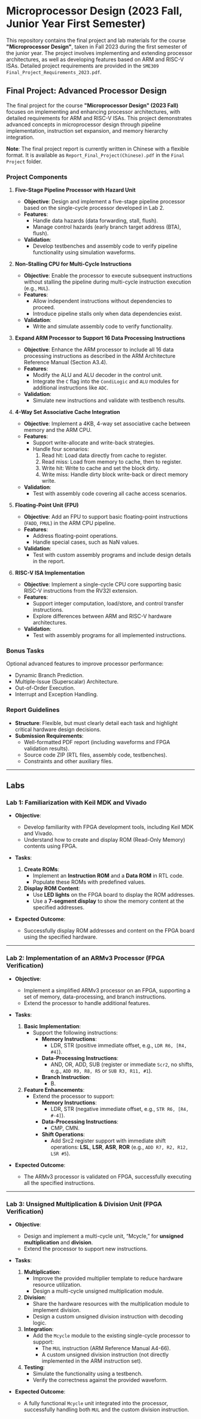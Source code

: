 # Microprocessor Design (2023 Fall, Junior Year First Semester)

This repository contains the final project and lab materials for the course **"Microprocessor Design"**, taken in Fall 2023 during the first semester of the junior year. The project involves implementing and extending processor architectures, as well as developing features based on ARM and RISC-V ISAs. Detailed project requirements are provided in the `SME309 Final_Project_Requirements_2023.pdf`.

## Final Project: Advanced Processor Design

The final project for the course **"Microprocessor Design" (2023 Fall)** focuses on implementing and enhancing processor architectures, with detailed requirements for ARM and RISC-V ISAs. This project demonstrates advanced concepts in microprocessor design through pipeline implementation, instruction set expansion, and memory hierarchy integration.

**Note**: The final project report is currently written in Chinese with a flexible format. It is available as `Report_Final_Project(Chinese).pdf` in the `Final Project` folder.

### Project Components

1. **Five-Stage Pipeline Processor with Hazard Unit** 
   - **Objective**: Design and implement a five-stage pipeline processor based on the single-cycle processor developed in Lab 2.
   - **Features**:
     - Handle data hazards (data forwarding, stall, flush).
     - Manage control hazards (early branch target address (BTA), flush).
   - **Validation**:
     - Develop testbenches and assembly code to verify pipeline functionality using simulation waveforms.

2. **Non-Stalling CPU for Multi-Cycle Instructions** 
   - **Objective**: Enable the processor to execute subsequent instructions without stalling the pipeline during multi-cycle instruction execution (e.g., `MUL`).
   - **Features**:
     - Allow independent instructions without dependencies to proceed.
     - Introduce pipeline stalls only when data dependencies exist.
   - **Validation**:
     - Write and simulate assembly code to verify functionality.

3. **Expand ARM Processor to Support 16 Data Processing Instructions** 
   - **Objective**: Enhance the ARM processor to include all 16 data processing instructions as described in the ARM Architecture Reference Manual (Section A3.4).
   - **Features**:
     - Modify the ALU and ALU decoder in the control unit.
     - Integrate the `C` flag into the `CondiLogic` and `ALU` modules for additional instructions like `ADC`.
   - **Validation**:
     - Simulate new instructions and validate with testbench results.

4. **4-Way Set Associative Cache Integration** 
   - **Objective**: Implement a 4KB, 4-way set associative cache between memory and the ARM CPU.
   - **Features**:
     - Support write-allocate and write-back strategies.
     - Handle four scenarios:
       1. Read hit: Load data directly from cache to register.
       2. Read miss: Load from memory to cache, then to register.
       3. Write hit: Write to cache and set the block dirty.
       4. Write miss: Handle dirty block write-back or direct memory write.
   - **Validation**:
     - Test with assembly code covering all cache access scenarios.

5. **Floating-Point Unit (FPU)** 
   - **Objective**: Add an FPU to support basic floating-point instructions (`FADD`, `FMUL`) in the ARM CPU pipeline.
   - **Features**:
     - Address floating-point operations.
     - Handle special cases, such as NaN values.
   - **Validation**:
     - Test with custom assembly programs and include design details in the report.

6. **RISC-V ISA Implementation** 
   - **Objective**: Implement a single-cycle CPU core supporting basic RISC-V instructions from the RV32I extension.
   - **Features**:
     - Support integer computation, load/store, and control transfer instructions.
     - Explore differences between ARM and RISC-V hardware architectures.
   - **Validation**:
     - Test with assembly programs for all implemented instructions.

### Bonus Tasks 
Optional advanced features to improve processor performance:
   - Dynamic Branch Prediction.
   - Multiple-Issue (Superscalar) Architecture.
   - Out-of-Order Execution.
   - Interrupt and Exception Handling.

### Report Guidelines
- **Structure**: Flexible, but must clearly detail each task and highlight critical hardware design decisions.
- **Submission Requirements**:
  - Well-formatted PDF report (including waveforms and FPGA validation results).
  - Source code ZIP (RTL files, assembly code, testbenches).
  - Constraints and other auxiliary files.



---

## Labs

### Lab 1: Familiarization with Keil MDK and Vivado
- **Objective**: 
  - Develop familiarity with FPGA development tools, including Keil MDK and Vivado.
  - Understand how to create and display ROM (Read-Only Memory) contents using FPGA.

- **Tasks**:
  1. **Create ROMs**:
     - Implement an **Instruction ROM** and a **Data ROM** in RTL code.
     - Populate these ROMs with predefined values.
  2. **Display ROM Content**:
     - Use **LED lights** on the FPGA board to display the ROM addresses.
     - Use a **7-segment display** to show the memory content at the specified addresses.

- **Expected Outcome**:
  - Successfully display ROM addresses and content on the FPGA board using the specified hardware.

---

### Lab 2: Implementation of an ARMv3 Processor (FPGA Verification)
- **Objective**:
  - Implement a simplified ARMv3 processor on an FPGA, supporting a set of memory, data-processing, and branch instructions.
  - Extend the processor to handle additional features.

- **Tasks**:
  1. **Basic Implementation**:
     - Support the following instructions:
       - **Memory Instructions**:
         - LDR, STR (positive immediate offset, e.g., `LDR R6, [R4, #4]`).
       - **Data-Processing Instructions**:
         - AND, OR, ADD, SUB (register or immediate `Scr2`, no shifts, e.g., `ADD R9, R8, R5` or `SUB R3, R11, #1`).
       - **Branch Instruction**:
         - B.
  2. **Feature Enhancements**:
     - Extend the processor to support:
       - **Memory Instructions**:
         - LDR, STR (negative immediate offset, e.g., `STR R6, [R4, #-4]`).
       - **Data-Processing Instructions**:
         - CMP, CMN.
       - **Shift Operations**:
         - Add Src2 register support with immediate shift operations: **LSL**, **LSR**, **ASR**, **ROR** (e.g., `ADD R7, R2, R12, LSR #5`).

- **Expected Outcome**:
  - The ARMv3 processor is validated on FPGA, successfully executing all the specified instructions.

---

### Lab 3: Unsigned Multiplication & Division Unit (FPGA Verification)
- **Objective**:
  - Design and implement a multi-cycle unit, “Mcycle,” for **unsigned multiplication** and **division**.
  - Extend the processor to support new instructions.

- **Tasks**:
  1. **Multiplication**:
     - Improve the provided multiplier template to reduce hardware resource utilization.
     - Design a multi-cycle unsigned multiplication module.
  2. **Division**:
     - Share the hardware resources with the multiplication module to implement division.
     - Design a custom unsigned division instruction with decoding logic.
  3. **Integration**:
     - Add the `Mcycle` module to the existing single-cycle processor to support:
       - The `MUL` instruction (ARM Reference Manual A4-66).
       - A custom unsigned division instruction (not directly implemented in the ARM instruction set).
  4. **Testing**:
     - Simulate the functionality using a testbench.
     - Verify the correctness against the provided waveform.

- **Expected Outcome**:
  - A fully functional `Mcycle` unit integrated into the processor, successfully handling both `MUL` and the custom division instruction.





